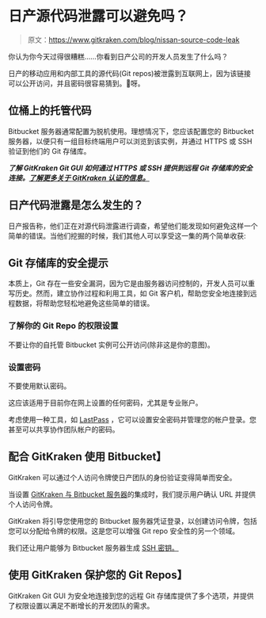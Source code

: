 # 日产源代码泄露可以避免吗？

> 原文：<https://www.gitkraken.com/blog/nissan-source-code-leak>

你认为你今天过得很糟糕……你看到日产公司的开发人员发生了什么吗？

日产的移动应用和内部工具的源代码(Git repos)被泄露到互联网上，因为该链接可以公开访问，并且密码很容易猜到。😬呀。

## **位桶上的托管代码**

Bitbucket 服务器通常配置为脱机使用。理想情况下，您应该配置您的 Bitbucket 服务器，以便只有一组目标终端用户可以浏览到该实例，并通过 HTTPS 或 SSH 验证到他们的 Git 存储库。

***了解 GitKraken Git GUI 如何通过 HTTPS 或 SSH 提供到远程 Git 存储库的安全连接。[了解更多关于 GitKraken 认证的信息。](https://support.gitkraken.com/integrations/authentication/#ssh)***

## **日产代码泄露是怎么发生的？**

日产报告称，他们正在对源代码泄露进行调查，希望他们能发现如何避免这样一个简单的错误。当他们挖掘的时候，我们其他人可以享受这一集的两个简单收获:

## **Git 存储库的安全提示**

本质上，Git 存在一些安全漏洞，因为它是由服务器访问控制的，开发人员可以重写历史。然而，建立协作过程和利用工具，如 Git 客户机，帮助您安全地连接到远程数据，将帮助您轻松地避免这些简单的错误。

### **了解你的 Git Repo 的权限设置**

不要让你的自托管 Bitbucket 实例可公开访问(除非这是你的意图)。

### **设置密码**

不要使用默认密码。

这应该适用于目前你在网上设置的任何密码，尤其是专业账户。

考虑使用一种工具，如 [LastPass](https://www.lastpass.com/) ，它可以设置安全密码并管理您的帐户登录。您甚至可以共享协作团队帐户的密码。

## **配合 GitKraken 使用 Bitbucket】**

GitKraken 可以通过个人访问令牌使日产团队的身份验证变得简单而安全。

当设置 [GitKraken 与 Bitbucket 服务器](https://support.gitkraken.com/integrations/bitbucket-server/)的集成时，我们提示用户确认 URL 并提供个人访问令牌。

GitKraken 将引导您使用您的 Bitbucket 服务器凭证登录，以创建访问令牌，包括您可以分配给令牌的权限。这是您可以增强 Git repo 安全性的另一个领域。

我们还让用户能够为 Bitbucket 服务器生成 [SSH 密钥。](https://support.gitkraken.com/integrations/bitbucket-server/)

## **使用 GitKraken 保护您的 Git Repos】**

GitKraken Git GUI 为安全地连接到您的远程 Git 存储库提供了多个选项，并提供了权限设置以满足不断增长的开发团队的需求。